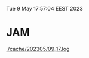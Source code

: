 Tue  9 May 17:57:04 EEST 2023
# JAM
<a href='./cache/202305/09_17.log'>./cache/202305/09_17.log</a>
